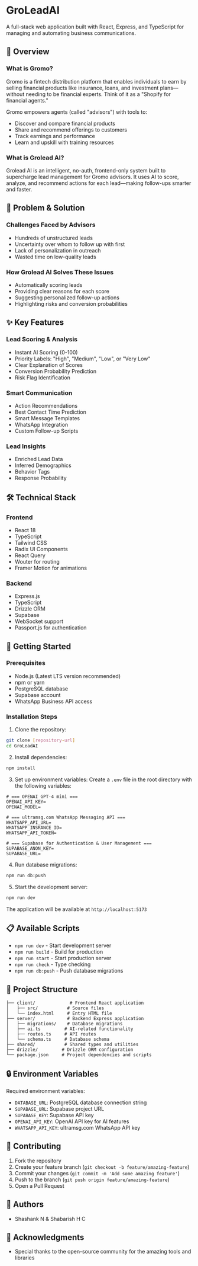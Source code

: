 # GroLeadAI

A full-stack web application built with React, Express, and TypeScript for managing and automating business communications.

## 📖 Overview

### What is Gromo?
Gromo is a fintech distribution platform that enables individuals to earn by selling financial products like insurance, loans, and investment plans—without needing to be financial experts. Think of it as a "Shopify for financial agents."

Gromo empowers agents (called "advisors") with tools to:
- Discover and compare financial products
- Share and recommend offerings to customers
- Track earnings and performance
- Learn and upskill with training resources

### What is Grolead AI?
Grolead AI is an intelligent, no-auth, frontend-only system built to supercharge lead management for Gromo advisors. It uses AI to score, analyze, and recommend actions for each lead—making follow-ups smarter and faster.

## 🎯 Problem & Solution

### Challenges Faced by Advisors
- Hundreds of unstructured leads
- Uncertainty over whom to follow up with first
- Lack of personalization in outreach
- Wasted time on low-quality leads

### How Grolead AI Solves These Issues
- Automatically scoring leads
- Providing clear reasons for each score
- Suggesting personalized follow-up actions
- Highlighting risks and conversion probabilities

## ✨ Key Features

### Lead Scoring & Analysis
- Instant AI Scoring (0-100)
- Priority Labels: "High", "Medium", "Low", or "Very Low"
- Clear Explanation of Scores
- Conversion Probability Prediction
- Risk Flag Identification

### Smart Communication
- Action Recommendations
- Best Contact Time Prediction
- Smart Message Templates
- WhatsApp Integration
- Custom Follow-up Scripts

### Lead Insights
- Enriched Lead Data
- Inferred Demographics
- Behavior Tags
- Response Probability

## 🛠️ Technical Stack

### Frontend
- React 18
- TypeScript
- Tailwind CSS
- Radix UI Components
- React Query
- Wouter for routing
- Framer Motion for animations

### Backend
- Express.js
- TypeScript
- Drizzle ORM
- Supabase
- WebSocket support
- Passport.js for authentication

## 🚀 Getting Started

### Prerequisites
- Node.js (Latest LTS version recommended)
- npm or yarn
- PostgreSQL database
- Supabase account
- WhatsApp Business API access

### Installation Steps

1. Clone the repository:
```bash
git clone [repository-url]
cd GroLeadAI
```

2. Install dependencies:
```bash
npm install
```

3. Set up environment variables:
Create a `.env` file in the root directory with the following variables:
```env
# === OPENAI GPT-4 mini ===
OPENAI_API_KEY=
OPENAI_MODEL=

# === ultramsg.com WhatsApp Messaging API ===
WHATSAPP_API_URL=
WHATSAPP_INSRANCE_ID=
WHATSAPP_API_TOKEN=

# === Supabase for Authentication & User Management ===
SUPABASE_ANON_KEY=
SUPABASE_URL=
```

4. Run database migrations:
```bash
npm run db:push
```

5. Start the development server:
```bash
npm run dev
```

The application will be available at `http://localhost:5173`

## 📋 Available Scripts

- `npm run dev` - Start development server
- `npm run build` - Build for production
- `npm run start` - Start production server
- `npm run check` - Type checking
- `npm run db:push` - Push database migrations

## 📁 Project Structure

```
├── client/             # Frontend React application
│   ├── src/           # Source files
│   └── index.html     # Entry HTML file
├── server/            # Backend Express application
│   ├── migrations/    # Database migrations
│   ├── ai.ts         # AI-related functionality
│   ├── routes.ts     # API routes
│   └── schema.ts     # Database schema
├── shared/           # Shared types and utilities
├── drizzle/         # Drizzle ORM configuration
└── package.json     # Project dependencies and scripts
```

## 🔒 Environment Variables

Required environment variables:
- `DATABASE_URL`: PostgreSQL database connection string
- `SUPABASE_URL`: Supabase project URL
- `SUPABASE_KEY`: Supabase API key
- `OPENAI_API_KEY`: OpenAI API key for AI features
- `WHATSAPP_API_KEY`: ultramsg.com WhatsApp API key

## 🤝 Contributing

1. Fork the repository
2. Create your feature branch (`git checkout -b feature/amazing-feature`)
3. Commit your changes (`git commit -m 'Add some amazing feature'`)
4. Push to the branch (`git push origin feature/amazing-feature`)
5. Open a Pull Request

## 👥 Authors

- Shashank N & Shabarish H C

## 🙏 Acknowledgments

- Special thanks to the open-source community for the amazing tools and libraries 